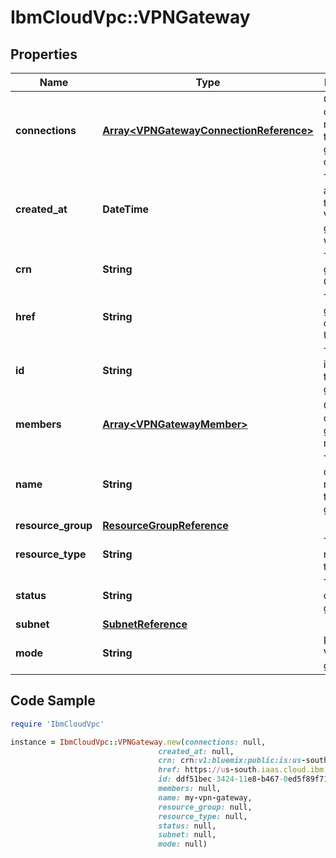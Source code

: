 # IbmCloudVpc::VPNGateway

## Properties

Name | Type | Description | Notes
------------ | ------------- | ------------- | -------------
**connections** | [**Array&lt;VPNGatewayConnectionReference&gt;**](VPNGatewayConnectionReference.md) | Collection of references to VPN gateway connections | 
**created_at** | **DateTime** | The date and time that this VPN gateway was created | 
**crn** | **String** | The VPN gateway&#39;s CRN | 
**href** | **String** | The VPN gateway&#39;s canonical URL | 
**id** | **String** | The unique identifier for this VPN gateway | 
**members** | [**Array&lt;VPNGatewayMember&gt;**](VPNGatewayMember.md) | Collection of VPN gateway members | 
**name** | **String** | The user-defined name for this VPN gateway | 
**resource_group** | [**ResourceGroupReference**](ResourceGroupReference.md) |  | 
**resource_type** | **String** | The resource type | 
**status** | **String** | The status of the VPN gateway | 
**subnet** | [**SubnetReference**](SubnetReference.md) |  | 
**mode** | **String** | Policy mode VPN gateway | 

## Code Sample

```ruby
require 'IbmCloudVpc'

instance = IbmCloudVpc::VPNGateway.new(connections: null,
                                 created_at: null,
                                 crn: crn:v1:bluemix:public:is:us-south:a/123456::vpn:ddf51bec-3424-11e8-b467-0ed5f89f718b,
                                 href: https://us-south.iaas.cloud.ibm.com/v1/vpn_gateways/ddf51bec-3424-11e8-b467-0ed5f89f718b,
                                 id: ddf51bec-3424-11e8-b467-0ed5f89f718b,
                                 members: null,
                                 name: my-vpn-gateway,
                                 resource_group: null,
                                 resource_type: null,
                                 status: null,
                                 subnet: null,
                                 mode: null)
```


